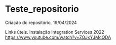 # Teste_repositorio
Criação do repositório, 19/04/2024

Links úteis.
Instalação Integration Services 2022
  https://www.youtube.com/watch?v=ZQJxYJMcQDA
  
